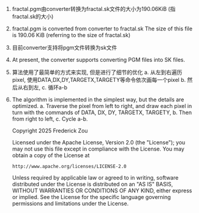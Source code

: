 1. fractal.pgm由converter转换为fractal.sk文件的大小为190.06KiB (指fractal.sk的大小)

1. fractal.pgm is converted from converter to fractal.sk The size of this file is 190.06 KiB (referring to the size of fractal.sk)

2. 目前converter支持将pgm文件转换为sk文件

2. At present, the converter supports converting PGM files into SK files.

3. 算法使用了最简单的方式来实现, 但是进行了细节的优化
    a. 从左到右遍历pixel, 使用DATA,DX,DY,TARGETX,TARGETY等命令依次画每一个pixel
    b. 然后从右到左, 
    c. 循环a-b

3. The algorithm is implemented in the simplest way, but the details are optimized.
a. Traverse the pixel from left to right, and draw each pixel in turn with the commands of DATA, DX, DY, TARGETX, TARGETY,
b. Then from right to left,
c. Cycle a-b.




   Copyright 2025 Frederick Zou

   Licensed under the Apache License, Version 2.0 (the "License");
   you may not use this file except in compliance with the License.
   You may obtain a copy of the License at

       http://www.apache.org/licenses/LICENSE-2.0

   Unless required by applicable law or agreed to in writing, software
   distributed under the License is distributed on an "AS IS" BASIS,
   WITHOUT WARRANTIES OR CONDITIONS OF ANY KIND, either express or implied.
   See the License for the specific language governing permissions and
   limitations under the License.
